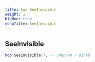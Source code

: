 ```yaml
---
title: Lua SeeInvisible
weight: 1
hidden: true
menuTitle: SeeInvisible
---
```

## SeeInvisible
```lua
Mob:SeeInvisible(); -- unknown - uint8
```